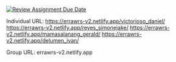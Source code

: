 [![Review Assignment Due Date](https://classroom.github.com/assets/deadline-readme-button-22041afd0340ce965d47ae6ef1cefeee28c7c493a6346c4f15d667ab976d596c.svg)](https://classroom.github.com/a/cBg6gwjq)

Individual URL:
https://errawrs-v2.netlify.app/victorioso_daniel/
https://errawrs-v2.netlify.app/reyes_simonejake/
https://errawrs-v2.netlify.app/mamasalanang_gerald/
https://errawrs-v2.netlify.app/delumen_ivan/

Group URL:
errawrs-v2.netlify.app